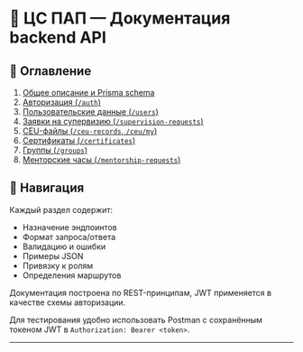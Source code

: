 # 📘 ЦС ПАП — Документация backend API

## 🔗 Оглавление

1. [Общее описание и Prisma schema](./doc/backend-schema-doc)
2. [Авторизация (`/auth`)](./doc/routes-auth)
3. [Пользовательские данные (`/users`)](./doc/routes-users)
4. [Заявки на супервизию (`/supervision-requests`)](./doc/routes-applications)
5. [CEU-файлы (`/ceu-records`, `/ceu/my`)](./doc/routes-ceu)
6. [Сертификаты (`/certificates`)](./doc/routes-certificates)
7. [Группы (`/groups`)](./doc/routes-groups)
8. [Менторские часы (`/mentorship-requests`)](./doc/routes-mentorship)

## 🧭 Навигация

Каждый раздел содержит:

- Назначение эндпоинтов
- Формат запроса/ответа
- Валидацию и ошибки
- Примеры JSON
- Привязку к ролям
- Определения маршрутов

Документация построена по REST-принципам, JWT применяется в качестве схемы авторизации.

Для тестирования удобно использовать Postman с сохранённым токеном JWT в `Authorization: Bearer <token>`.

---
